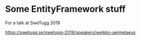 # Some EntityFramework stuff
For a talk at SweTugg 2018

https://swetugg.se/swetugg-2018/speakers/weikko-aejmelaeus
